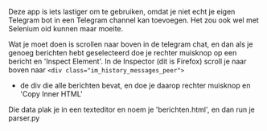 Deze app is iets lastiger om te gebruiken, omdat je niet echt je eigen Telegram bot
in een Telegram channel kan toevoegen. Het zou ook wel met Selenium oid
kunnen maar moeite.

Wat je moet doen is scrollen naar boven in de telegram chat, en dan als je
genoeg berichten hebt geselecteerd doe je rechter muisknop op een bericht en 
'Inspect Element'. In de Inspector (dit is Firefox) scroll je naar boven naar 
`<div class="im_history_messages_peer">`
- de div die alle berichten bevat, en doe je daarop rechter muisknop en 'Copy
Inner HTML'

Die data plak je in een texteditor en noem je 'berichten.html', en dan run je
parser.py

